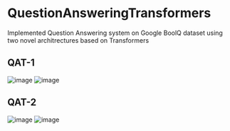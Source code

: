 # QuestionAnsweringTransformers
Implemented Question Answering system on Google BoolQ dataset using two novel architrectures based on Transformers

## QAT-1
![image](https://user-images.githubusercontent.com/92427820/188702408-1715daa1-77da-418b-9125-b4568c5910a0.png)
![image](https://user-images.githubusercontent.com/92427820/188702737-7e3a378a-c84c-4a43-a497-d5f8834734a1.png)


## QAT-2
![image](https://user-images.githubusercontent.com/92427820/188702444-3f45aabb-0cc7-4d43-bb0e-faceae262333.png)
![image](https://user-images.githubusercontent.com/92427820/188702674-7305f269-d69f-4097-a23f-e58380cecca3.png)

